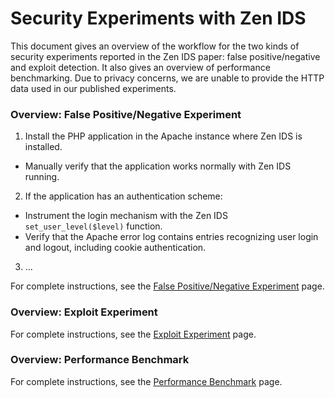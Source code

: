
# Security Experiments with Zen IDS 

This document gives an overview of the workflow for the two kinds of security experiments reported in the Zen IDS paper:
false positive/negative and exploit detection. It also gives an overview of performance benchmarking.
Due to privacy concerns, we are unable to provide the HTTP data used in our published experiments.

### Overview: False Positive/Negative Experiment

1. Install the PHP application in the Apache instance where Zen IDS is installed.
  * Manually verify that the application works normally with Zen IDS running.
2. If the application has an authentication scheme:
  * Instrument the login mechanism with the Zen IDS `set_user_level($level)` function.
  * Verify that the Apache error log contains entries recognizing user login and logout, including cookie authentication.
3. ...  

For complete instructions, see the 
[False Positive/Negative Experiment](https://github.com/uci-plrg/zen-ids/blob/interp-opt/doc/experiments/ACCURACY.md) page.

### Overview: Exploit Experiment

For complete instructions, see the 
[Exploit Experiment](https://github.com/uci-plrg/zen-ids/blob/interp-opt/doc/experiments/EXPLOIT.md) page.

### Overview: Performance Benchmark

For complete instructions, see the 
[Performance Benchmark](https://github.com/uci-plrg/zen-ids/blob/interp-opt/doc/experiments/PERFORMANCE.md) page.
